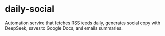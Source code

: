 # daily-social
Automation service that fetches RSS feeds daily, generates social copy with DeepSeek, saves to Google Docs, and emails summaries.
